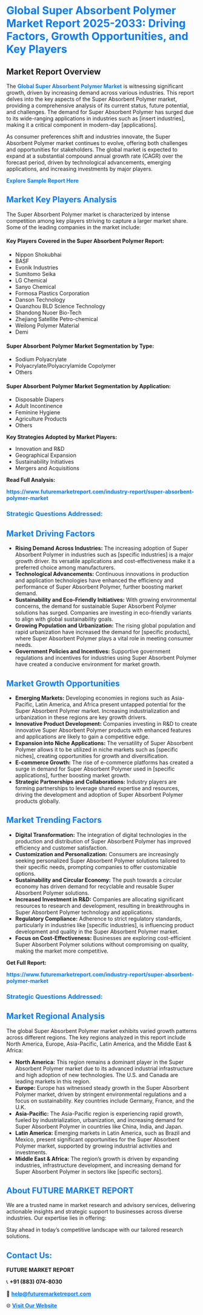 <h1 style="color: #007BFF;">Global Super Absorbent Polymer Market Report 2025-2033: Driving Factors, Growth Opportunities, and Key Players</h1>

<section id="overview">
<h2>Market Report Overview</h2>
<p>The <a href="https://www.futuremarketreport.com/industry-report/super-absorbent-polymer-market" style="color: #007BFF; text-decoration: none;"><strong>Global Super Absorbent Polymer Market</strong></a> is witnessing significant growth, driven by increasing demand across various industries. This report delves into the key aspects of the Super Absorbent Polymer market, providing a comprehensive analysis of its current status, future potential, and challenges. The demand for Super Absorbent Polymer has surged due to its wide-ranging applications in industries such as [insert industries], making it a critical component in modern-day [applications].</p>
<p>As consumer preferences shift and industries innovate, the Super Absorbent Polymer market continues to evolve, offering both challenges and opportunities for stakeholders. The global market is expected to expand at a substantial compound annual growth rate (CAGR) over the forecast period, driven by technological advancements, emerging applications, and increasing investments by major players.</p>
</section>

<section id="overview">
<p><a href="https://www.futuremarketreport.com/request-sample/reportId=109604" style="color: #007BFF; text-decoration: none;"><strong>Explore Sample Report Here</strong></a></p>
</section>

<section id="key-players">
<h2 style="color: #007BFF;">Market Key Players Analysis</h2>
<p>The Super Absorbent Polymer market is characterized by intense competition among key players striving to capture a larger market share. Some of the leading companies in the market include:</p>
<h4>Key Players Covered in the Super Absorbent Polymer Report:</h4>
<ul><li>Nippon Shokubhai</li><li>BASF</li><li>Evonik Industries</li><li>Sumitomo Seika</li><li>LG Chemical</li><li>Sanyo Chemical</li><li>Formosa Plastics Corporation</li><li>Danson Technology</li><li>Quanzhou BLD Science Technology</li><li>Shandong Nuoer Bio-Tech</li><li>Zhejiang Satellite Petro-chemical</li><li>Weilong Polymer Material</li><li>Demi</li></ul>
<h4>Super Absorbent Polymer Market Segmentation by Type:</h4>
<ul><li>Sodium Polyacrylate</li><li>Polyacrylate/Polyacrylamide Copolymer</li><li>Others</li></ul>

<h4>Super Absorbent Polymer Market Segmentation by Application:</h4>
<ul><li>Disposable Diapers</li><li>Adult Incontinence</li><li>Feminine Hygiene</li><li>Agriculture Products</li><li>Others</li></ul>
<p><strong>Key Strategies Adopted by Market Players:</strong></p>
<ul>
<li>Innovation and R&D</li>
<li>Geographical Expansion</li>
<li>Sustainability Initiatives</li>
<li>Mergers and Acquisitions</li>
</ul>
</section>

<section>
<p><strong>Read Full Analysis: </strong></p><a href="https://www.futuremarketreport.com/industry-report/super-absorbent-polymer-market" style="color: #007BFF; text-decoration: none;"><strong>https://www.futuremarketreport.com/industry-report/super-absorbent-polymer-market</strong></a>
<h3 style="color: #007BFF;">Strategic Questions Addressed:</h3>
</section>

<section id="driving-factors">
<h2 style="color: #007BFF;">Market Driving Factors</h2>
<ul>
<li><strong>Rising Demand Across Industries:</strong> The increasing adoption of Super Absorbent Polymer in industries such as [specific industries] is a major growth driver. Its versatile applications and cost-effectiveness make it a preferred choice among manufacturers.</li>
<li><strong>Technological Advancements:</strong> Continuous innovations in production and application technologies have enhanced the efficiency and performance of Super Absorbent Polymer, further boosting market demand.</li>
<li><strong>Sustainability and Eco-Friendly Initiatives:</strong> With growing environmental concerns, the demand for sustainable Super Absorbent Polymer solutions has surged. Companies are investing in eco-friendly variants to align with global sustainability goals.</li>
<li><strong>Growing Population and Urbanization:</strong> The rising global population and rapid urbanization have increased the demand for [specific products], where Super Absorbent Polymer plays a vital role in meeting consumer needs.</li>
<li><strong>Government Policies and Incentives:</strong> Supportive government regulations and incentives for industries using Super Absorbent Polymer have created a conducive environment for market growth.</li>
</ul>
</section>

<section id="growth-opportunities">
<h2 style="color: #007BFF;">Market Growth Opportunities</h2>
<ul>
<li><strong>Emerging Markets:</strong> Developing economies in regions such as Asia-Pacific, Latin America, and Africa present untapped potential for the Super Absorbent Polymer market. Increasing industrialization and urbanization in these regions are key growth drivers.</li>
<li><strong>Innovative Product Development:</strong> Companies investing in R&D to create innovative Super Absorbent Polymer products with enhanced features and applications are likely to gain a competitive edge.</li>
<li><strong>Expansion into Niche Applications:</strong> The versatility of Super Absorbent Polymer allows it to be utilized in niche markets such as [specific niches], creating opportunities for growth and diversification.</li>
<li><strong>E-commerce Growth:</strong> The rise of e-commerce platforms has created a surge in demand for Super Absorbent Polymer used in [specific applications], further boosting market growth.</li>
<li><strong>Strategic Partnerships and Collaborations:</strong> Industry players are forming partnerships to leverage shared expertise and resources, driving the development and adoption of Super Absorbent Polymer products globally.</li>
</ul>
</section>

<section id="trending-factors">
<h2 style="color: #007BFF;">Market Trending Factors</h2>
<ul>
<li><strong>Digital Transformation:</strong> The integration of digital technologies in the production and distribution of Super Absorbent Polymer has improved efficiency and customer satisfaction.</li>
<li><strong>Customization and Personalization:</strong> Consumers are increasingly seeking personalized Super Absorbent Polymer solutions tailored to their specific needs, prompting companies to offer customizable options.</li>
<li><strong>Sustainability and Circular Economy:</strong> The push towards a circular economy has driven demand for recyclable and reusable Super Absorbent Polymer solutions.</li>
<li><strong>Increased Investment in R&D:</strong> Companies are allocating significant resources to research and development, resulting in breakthroughs in Super Absorbent Polymer technology and applications.</li>
<li><strong>Regulatory Compliance:</strong> Adherence to strict regulatory standards, particularly in industries like [specific industries], is influencing product development and quality in the Super Absorbent Polymer market.</li>
<li><strong>Focus on Cost-Effectiveness:</strong> Businesses are exploring cost-efficient Super Absorbent Polymer solutions without compromising on quality, making the market more competitive.</li>
</ul>
</section>

<section>
<p><strong>Get Full Report: </strong></p><a href="https://www.futuremarketreport.com/industry-report/super-absorbent-polymer-market" style="color: #007BFF; text-decoration: none;"><strong>https://www.futuremarketreport.com/industry-report/super-absorbent-polymer-market</strong></a>
<h3 style="color: #007BFF;">Strategic Questions Addressed:</h3>
</section>


<section id="regional-analysis">
<h2 style="color: #007BFF;">Market Regional Analysis</h2>
<p>The global Super Absorbent Polymer market exhibits varied growth patterns across different regions. The key regions analyzed in this report include North America, Europe, Asia-Pacific, Latin America, and the Middle East & Africa:</p>
<ul>
<li><strong>North America:</strong> This region remains a dominant player in the Super Absorbent Polymer market due to its advanced industrial infrastructure and high adoption of new technologies. The U.S. and Canada are leading markets in this region.</li>
<li><strong>Europe:</strong> Europe has witnessed steady growth in the Super Absorbent Polymer market, driven by stringent environmental regulations and a focus on sustainability. Key countries include Germany, France, and the U.K.</li>
<li><strong>Asia-Pacific:</strong> The Asia-Pacific region is experiencing rapid growth, fueled by industrialization, urbanization, and increasing demand for Super Absorbent Polymer in countries like China, India, and Japan.</li>
<li><strong>Latin America:</strong> Emerging markets in Latin America, such as Brazil and Mexico, present significant opportunities for the Super Absorbent Polymer market, supported by growing industrial activities and investments.</li>
<li><strong>Middle East & Africa:</strong> The region’s growth is driven by expanding industries, infrastructure development, and increasing demand for Super Absorbent Polymer in sectors like [specific sectors].</li>
</ul>
</section>

<footer>
<h2 style="color: #007BFF;">About FUTURE MARKET REPORT</h2>
<p>We are a trusted name in market research and advisory services, delivering actionable insights and strategic support to businesses across diverse industries. Our expertise lies in offering:</p>

<p>Stay ahead in today’s competitive landscape with our tailored research solutions.</p>

<h2 style="color: #007BFF;">Contact Us:</h2>
<p><strong>FUTURE MARKET REPORT</strong></p>
<p>📞 <strong>+91 (883) 074-8030</strong></p>
<p>📧 <strong><a href="mailto:help@futuremarketreport.com" style="color: #007BFF;">help@futuremarketreport.com</a></strong></p>
<p>🌐 <strong><a href="https://www.futuremarketreport.com/" style="color: #007BFF;">Visit Our Website</a></strong></p>
</footer>